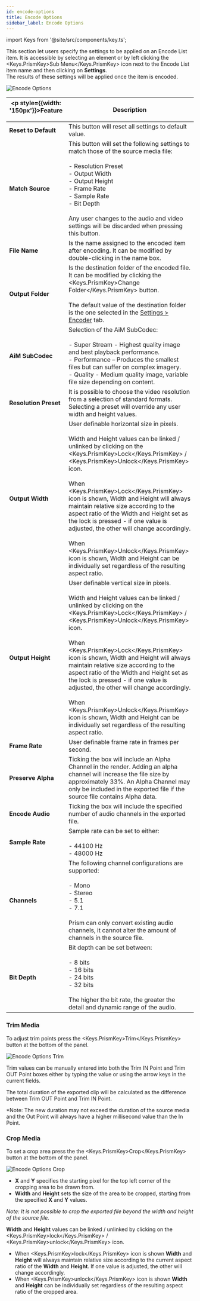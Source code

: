 ```yaml
---
id: encode-options
title: Encode Options
sidebar_label: Encode Options
---
```


import Keys from '@site/src/components/key.ts';

This section let users specify the settings to be applied on an Encode List item.
It is accessible by selecting an element or by left clicking the <Keys.PrismKey>Sub Menu</Keys.PrismKey> icon next to the Encode List item name and then clicking on **Settings**.  
The results of these settings will be applied once the item is encoded.

![Encode Options](/prismdocs/images/player-encode-options.png)


| <p style={{width: '150px'}}>Feature</p> | Description |
|-|-|
| **Reset to Default** | This button will reset all settings to default value. |
| **Match Source** | This button will set the following settings to match those of the source media file: <br/><br/> - Resolution Preset <br/> - Output Width <br/> - Output Height <br/> - Frame Rate <br/> - Sample Rate <br/> - Bit Depth <br/><br/> Any user changes to the audio and video settings will be discarded when pressing this button. |
| **File Name** | Is the name assigned to the encoded item after encoding. It can be modified by double-clicking in the name box. |
| **Output Folder** | Is the destination folder of the encoded file. It can be modified by clicking the <Keys.PrismKey>Change Folder</Keys.PrismKey> button. <br/><br/> The default value of the destination folder is the one selected in the [Settings > Encoder](../settings/settings-encoder) tab. |
| **AiM SubCodec** | Selection of the AiM SubCodec: <br/><br/> - Super Stream - Highest quality image and best playback performance. <br/> - Performance – Produces the smallest files but can suffer on complex imagery. <br/> - Quality - Medium quality image, variable file size depending on content. |
| **Resolution Preset** | It is possible to choose the video resolution from a selection of standard formats. Selecting a preset will override any user width and height values. |
| **Output Width** | User definable horizontal size in pixels. <br/><br/> Width and Height values can be linked / unlinked by clicking on the <Keys.PrismKey>Lock</Keys.PrismKey> / <Keys.PrismKey>Unlock</Keys.PrismKey> icon. <br/><br/> When <Keys.PrismKey>Lock</Keys.PrismKey> icon is shown, Width and Height will always maintain relative size according to the aspect ratio of the Width and Height set as the lock is pressed - if one value is adjusted, the other will change accordingly.  <br/><br/> When <Keys.PrismKey>Unlock</Keys.PrismKey> icon is shown, Width and Height can be individually set regardless of the resulting aspect ratio. |
| **Output Height** | User definable vertical size in pixels. <br/><br/> Width and Height values can be linked / unlinked by clicking on the <Keys.PrismKey>Lock</Keys.PrismKey> / <Keys.PrismKey>Unlock</Keys.PrismKey> icon. <br/><br/> When <Keys.PrismKey>Lock</Keys.PrismKey> icon is shown, Width and Height will always maintain relative size according to the aspect ratio of the Width and Height set as the lock is pressed - if one value is adjusted, the other will change accordingly. <br/><br/>  When <Keys.PrismKey>Unlock</Keys.PrismKey> icon is shown, Width and Height can be individually set regardless of the resulting aspect ratio. |
| **Frame Rate** | User definable frame rate in frames per second. |
| **Preserve Alpha** | Ticking the box will include an Alpha Channel in the render. Adding an alpha channel will increase the file size by approximately 33%. An Alpha Channel may only be included in the exported file if the source file contains Alpha data. |
| **Encode Audio** | Ticking the box will include the specified number of audio channels in the exported file. |
| **Sample Rate** | Sample rate can be set to either: <br/><br/> - 44100 Hz <br/> - 48000 Hz |
| **Channels** | The following channel configurations are supported: <br/><br/> - Mono <br/> - Stereo <br/> - 5.1 <br/> - 7.1 <br/><br/> Prism can only convert existing audio channels, it cannot alter the amount of channels in the source file. |
| **Bit Depth** | Bit depth can be set between: <br/><br/> - 8 bits <br/> - 16 bits <br/> - 24 bits <br/> - 32 bits <br/><br/> The higher the bit rate, the greater the detail and dynamic range of the audio. |


<!--
| <p style={{width: '150px'}}>Feature</p> | Description |
|-|-|
| **Reset to Default** | This button will reset all settings to default value. |
| **Match Source** | This button will set the following settings to match those of the source media file: <br/><br/> - Resolution Preset <br/> - Output Width <br/> - Output Height <br/> - Frame Rate <br/> - Sample Rate <br/> - Bit Depth <br/><br/> Any user changes to the audio and video settings will be discarded when pressing this button. |
| **File Name** | Is the name assigned to the encoded item after encoding. It can be modified by double-clicking in the name box. |
| **Output Folder** | Is the destination folder of the encoded file. It can be modified by clicking the <Keys.PrismKey>Change Folder</Keys.PrismKey> button. <br/><br/> The default value of the destination folder is the one selected in the [Settings > Encoder](../settings/settings-encoder) tab. |
| **AiM SubCodec** | Selection of the AiM SubCodec: <br/><br/> - Super Stream - Highest quality image and best playback performance. <br/> - Performance – Produces the smallest files but can suffer on complex imagery. <br/> - Quality - Medium quality image, variable file size depending on content. |
| **Resolution Preset** | It is possible to choose the video resolution from a selection of standard formats. Selecting a preset will override any user width and height values. |
| **Output Width** | User definable horizontal size in pixels. <br/><br/> Width and Height values can be linked / unlinked by clicking on the <Keys.PrismKey>Lock</Keys.PrismKey> / <Keys.PrismKey>Unlock</Keys.PrismKey> icon. <br/><br/> When <Keys.PrismKey>Lock</Keys.PrismKey> icon is shown, Width and Height will always maintain relative size according to the aspect ratio of the Width and Height set as the lock is pressed - if one value is adjusted, the other will change accordingly.  <br/><br/> When <Keys.PrismKey>Unlock</Keys.PrismKey> icon is shown, Width and Height can be individually set regardless of the resulting aspect ratio. |
| **Output Height** | User definable vertical size in pixels. <br/><br/> Width and Height values can be linked / unlinked by clicking on the <Keys.PrismKey>Lock</Keys.PrismKey> / <Keys.PrismKey>Unlock</Keys.PrismKey> icon. <br/><br/> When <Keys.PrismKey>Lock</Keys.PrismKey> icon is shown, Width and Height will always maintain relative size according to the aspect ratio of the Width and Height set as the lock is pressed - if one value is adjusted, the other will change accordingly. <br/><br/>  When <Keys.PrismKey>Unlock</Keys.PrismKey> icon is shown, Width and Height can be individually set regardless of the resulting aspect ratio. |
| **Frame Rate** | User definable frame rate in frames per second. |
| **Preserve Alpha** | Ticking the box will include an Alpha Channel in the render. Adding an alpha channel will increase the file size by approximately 33%. An Alpha Channel may only be included in the exported file if the source file contains Alpha data. |
| **Encode Audio** | Ticking the box will include the specified number of audio channels in the exported file. |
| **Sample Rate** | Sample rate can be set to either: <br/><br/> - 44100 Hz <br/> - 48000 Hz |
| **Channels** | The following channel configurations are supported: <br/><br/> - Mono <br/> - Stereo <br/> - 5.1 <br/> - 7.1 <br/><br/> Prism can only convert existing audio channels, it cannot alter the amount of channels in the source file. |
| **Bit Depth** | Bit depth can be set between: <br/><br/> - 8 bits <br/> - 16 bits <br/> - 24 bits <br/> - 32 bits <br/><br/> The higher the bit rate, the greater the detail and dynamic range of the audio. |
-->

<!--
| <p style={{width: '150px'}}>Feature</p> | Description |
|-|-|
| **Reset to Default** | This button will reset all settings to default value. |
| **Match Source** | This button will set the following settings to match those of the source media file: <br/><br/> - Resolution Preset <br/> - Output Width <br/> - Output Height <br/> - Frame Rate <br/> - Sample Rate <br/> - Bit Depth <br/><br/> Any user changes to the audio and video settings will be discarded when pressing this button. |
| **File Name** | Is the name assigned to the encoded item after encoding. It can be modified by double-clicking in the name box. |
| **Output Folder** | Is the destination folder of the encoded file. It can be modified by clicking the <Keys.PrismKey>Change Folder</Keys.PrismKey> button. <br/><br/> The default value of the destination folder is the one selected in the [Settings > Encoder](../settings/settings-encoder) tab. |
| **Related Bank** | This is the destination Bank for the encoded media. If the element is sent to the encoder through the <Keys.PrismKey>Send To Encoder</Keys.PrismKey> button in **Banks**, then this value will be defaulted to the bank from which the element has been sent. |
| **AiM SubCodec** | Selection of the AiM SubCodec: <br/><br/> - Super Stream - Highest quality image and best playback performance. <br/> - Performance – Produces the smallest files but can suffer on complex imagery. <br/> - Quality - Medium quality image, variable file size depending on content. |
| **Resolution Preset** | It is possible to choose the video resolution from a selection of standard formats. Selecting a preset will override any user width and height values. |
| **Output Width** | User definable horizontal size in pixels. <br/><br/> Width and Height values can be linked / unlinked by clicking on the <Keys.PrismKey>Lock</Keys.PrismKey> / <Keys.PrismKey>Unlock</Keys.PrismKey> icon. <br/><br/> When <Keys.PrismKey>Lock</Keys.PrismKey> icon is shown, Width and Height will always maintain relative size according to the aspect ratio of the Width and Height set as the lock is pressed - if one value is adjusted, the other will change accordingly.  <br/><br/> When <Keys.PrismKey>Unlock</Keys.PrismKey> icon is shown, Width and Height can be individually set regardless of the resulting aspect ratio. |
| **Output Height** | User definable vertical size in pixels. <br/><br/> Width and Height values can be linked / unlinked by clicking on the <Keys.PrismKey>Lock</Keys.PrismKey> / <Keys.PrismKey>Unlock</Keys.PrismKey> icon. <br/><br/> When <Keys.PrismKey>Lock</Keys.PrismKey> icon is shown, Width and Height will always maintain relative size according to the aspect ratio of the Width and Height set as the lock is pressed - if one value is adjusted, the other will change accordingly. <br/><br/>  When <Keys.PrismKey>Unlock</Keys.PrismKey> icon is shown, Width and Height can be individually set regardless of the resulting aspect ratio. |
| **Frame Rate** | User definable frame rate in frames per second. |
| **Preserve Alpha** | Ticking the box will include an Alpha Channel in the render. Adding an alpha channel will increase the file size by approximately 33%. An Alpha Channel may only be included in the exported file if the source file contains Alpha data. |
| **Encode Audio** | Ticking the box will include the specified number of audio channels in the exported file. |
| **Sample Rate** | Sample rate can be set to either: <br/><br/> - 44100 Hz <br/> - 48000 Hz |
| **Channels** | The following channel configurations are supported: <br/><br/> - Mono <br/> - Stereo <br/> - 5.1 <br/> - 7.1 <br/><br/> Prism can only convert existing audio channels, it cannot alter the amount of channels in the source file. |
| **Bit Depth** | Bit depth can be set between: <br/><br/> - 8 bits <br/> - 16 bits <br/> - 24 bits <br/> - 32 bits <br/><br/> The higher the bit rate, the greater the detail and dynamic range of the audio. |
-->


### Trim Media

To adjust trim points press the <Keys.PrismKey>Trim</Keys.PrismKey> button at the bottom of the panel.

![Encode Options Trim](/prismdocs/images/encode-options-trim.png)

Trim values can be manually entered into both the Trim IN Point and Trim OUT Point boxes either by typing the value or using the arrow keys in the current fields.

The total duration of the exported clip will be calculated as the difference between Trim OUT Point and Trim IN Point.

\*Note: The new duration may not exceed the duration of the source media and the Out Point will always have a higher millisecond value than the In Point.

### Crop Media

To set a crop area press the the <Keys.PrismKey>Crop</Keys.PrismKey> button at the bottom of the panel.

![Encode Options Crop](/prismdocs/images/encode-options-crop.png)

- **X** and **Y** specifies the starting pixel for the top left corner of the cropping area to be drawn from.
- **Width** and **Height** sets the size of the area to be cropped, starting from the specified **X** and **Y** values.

_Note: It is not possible to crop the exported file beyond the width and height of the source file._

**Width** and **Height** values can be linked / unlinked by clicking on the <Keys.PrismKey>lock</Keys.PrismKey> / <Keys.PrismKey>unlock</Keys.PrismKey> icon.

- When <Keys.PrismKey>lock</Keys.PrismKey> icon is shown **Width** and **Height** will always maintain relative size according to the current aspect ratio of the **Width** and **Height**. If one value is adjusted, the other will change accordingly.
- When <Keys.PrismKey>unlock</Keys.PrismKey> icon is shown **Width** and **Height** can be individually set regardless of the resulting aspect ratio of the cropped area.
